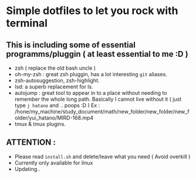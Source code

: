 # Simple dotfiles to let you rock with terminal

## This is including some of essential programms/pluggin ( at least essential to me :D )
- zsh ( replace the old bash uncle )
- oh-my-zsh : great zsh pluggin, has a lot interesting `git` aliases.
- zsh-autosuggestion, zsh-highlight.
- lsd: a superb replacement for ls.
- autojump : great tool to appear in to a place without needing to remember the whole long path.
Basically I cannot live without it ( just type `j hatano` and .. poops :D )
    Ex : /hone/my_machine/study_document/math/new_folder/new_folder/new_folder/yui_hatano/MIRD-168.mp4
- tmux & tmux plugins.

## ATTENTION :
- Please read `install.sh` and delete/leave what you need ( Avoid overkill )
- Currently only available for linux
- Updating..